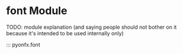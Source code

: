 # font Module

TODO: module explanation (and saying people should not bother on it because it's intended to be used internally only)

::: pyonfx.font 